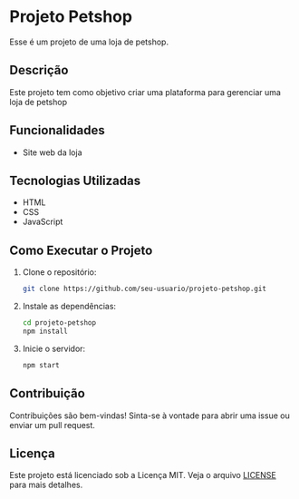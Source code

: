 # Projeto Petshop

Esse é um projeto de uma loja de petshop.

## Descrição

Este projeto tem como objetivo criar uma plataforma para gerenciar uma loja de petshop

## Funcionalidades

- Site web da loja

## Tecnologias Utilizadas

- HTML
- CSS
- JavaScript

## Como Executar o Projeto

1. Clone o repositório:
    ```bash
    git clone https://github.com/seu-usuario/projeto-petshop.git
    ```
2. Instale as dependências:
    ```bash
    cd projeto-petshop
    npm install
    ```
3. Inicie o servidor:
    ```bash
    npm start
    ```

## Contribuição

Contribuições são bem-vindas! Sinta-se à vontade para abrir uma issue ou enviar um pull request.

## Licença

Este projeto está licenciado sob a Licença MIT. Veja o arquivo [LICENSE](LICENSE) para mais detalhes.